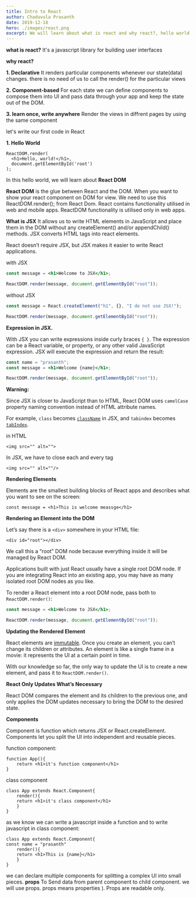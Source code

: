 ```yaml
---
title: Intro to React
author: Chaduvula Prasanth
date: 2019-12-18
hero: ./images/react.png
excerpt: We will learn about what is react and why react?, hello world, React DOM, JSX, Component and props
---
```


**what is react?**
It's a javascript library for building user interfaces

**why react?**

**1. Declarative**
It renders particular components whenever our state(data) changes. there is no need of us to call the render() for the particular views

**2. Component-based**
For each state we can define components to compose them into UI and pass data through your app and keep the state out of the DOM.

**3. learn once, write anywhere**
Render the views in diffrent pages by using the same component

let's write our first code in React

**1. Hello World**

```
ReactDOM.render(
  <h1>Hello, world!</h1>,
  document.getElementById('root')
);
```

In this hello world, we will learn about **React DOM**

**React DOM**
is the glue between React and the DOM. When you want to show your react component on DOM for view. We need to use this ReactDOM.render(); from React Dom. React contains functionality utilised in web and mobile apps. ReactDOM functionality is utilised only in web apps.

**What is JSX**
It allows us to write HTML elements in JavaScript and place them in the DOM without any createElement() and/or appendChild() methods.
JSX converts HTML tags into react elements.

React doesn’t require JSX, but JSX makes it easier to write React applications.

with JSX

```jsx
const message = <h1>Welcome to JSX</h1>;

ReactDOM.render(message, document.getElementById("root"));
```

without JSX

```jsx
const message = React.createElement("h1", {}, "I do not use JSX!");

ReactDOM.render(message, document.getElementById("root"));
```

**Expression in JSX.**

With JSX you can write expressions inside curly braces `{ }`.
The expression can be a React variable, or property, or any other valid JavaScript expression. JSX will execute the expression and return the result:

```jsx
const name = "prasanth";
const message = <h1>Welcome {name}</h1>;

ReactDOM.render(message, document.getElementById("root"));
```

**Warning:**

Since JSX is closer to JavaScript than to HTML, React DOM uses `camelCase` property naming convention instead of HTML attribute names.

For example, `class` becomes [`className`](https://developer.mozilla.org/en-US/docs/Web/API/Element/className) in JSX, and `tabindex` becomes [`tabIndex`](https://developer.mozilla.org/en-US/docs/Web/API/HTMLElement/tabIndex).

in HTML

    <img src="" alt="">

In JSX, we have to close each and every tag

    <img src="" alt=""/>

**Rendering Elements**

Elements are the smallest building blocks of React apps and describes what you want to see on the screen:

    const message = <h1>This is welcome meassge</h1>

**Rendering an Element into the DOM**

Let’s say there is a `<div>` somewhere in your HTML file:

    <div id="root"></div>

We call this a “root” DOM node because everything inside it will be managed by React DOM.

Applications built with just React usually have a single root DOM node. If you are integrating React into an existing app, you may have as many isolated root DOM nodes as you like.

To render a React element into a root DOM node, pass both to `ReactDOM.render()`:

```jsx
const message = <h1>Welcome to JSX</h1>;

ReactDOM.render(message, document.getElementById("root"));
```

**Updating the Rendered Element**

React elements are [immutable](https://en.wikipedia.org/wiki/Immutable_object). Once you create an element, you can’t change its children or attributes. An element is like a single frame in a movie: it represents the UI at a certain point in time.

With our knowledge so far, the only way to update the UI is to create a new element, and pass it to `ReactDOM.render()`.

**React Only Updates What’s Necessary**

React DOM compares the element and its children to the previous one, and only applies the DOM updates necessary to bring the DOM to the desired state.

**Components**

Component is function which returns JSX or React.createElement.
Components let you split the UI into independent and reusable pieces.

function component:

    function App(){
        return <h1>it's function component</h1>
    }

class component

    class App extends React.Component{
    	render(){
    	return <h1>it's class component</h1>
    	}
    }

as we know we can write a javascript inside a function and to write javascript in class component:

    class App extends React.Component{
    const name = "prasanth"
    	render(){
    	return <h1>This is {name}</h1>
    	}
    }

we can declare multiple components for splitting a complex UI into small pieces.
**props**
To Send data from parent component to child component. we will use props.
props means properties ). Props are readable only.
